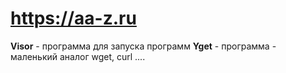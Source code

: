 # https://aa-z.ru

**Visor** - программа для запуска программ 
**Yget** - программа - маленький аналог wget, curl .... 
